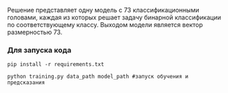 Решение представляет одну модель с 73 классификационными головами, каждая из которых решает задачу бинарной классификации по соответствующему классу. Выходом модели является вектор размерностью 73.

### Для запуска кода

`pip install -r requirements.txt`

`python training.py data_path model_path #запуск обучения и предсказания`

